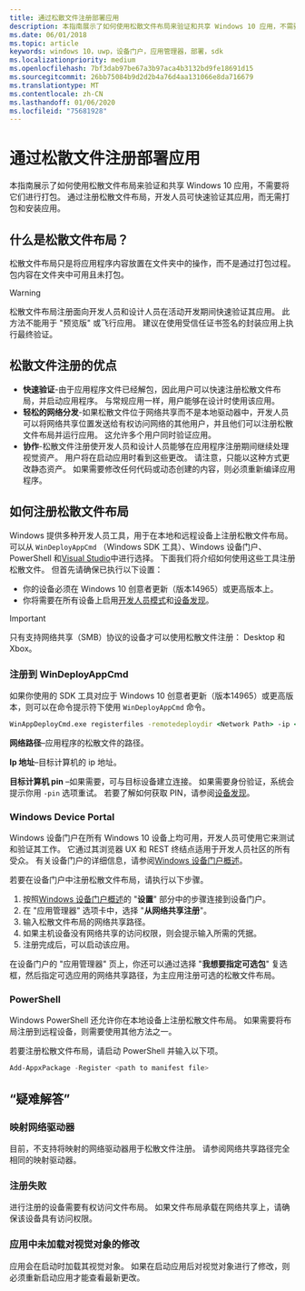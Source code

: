 ```yaml
---
title: 通过松散文件注册部署应用
description: 本指南展示了如何使用松散文件布局来验证和共享 Windows 10 应用，不需要将它们进行打包。
ms.date: 06/01/2018
ms.topic: article
keywords: windows 10，uwp，设备门户，应用管理器，部署，sdk
ms.localizationpriority: medium
ms.openlocfilehash: 7bf3dab97be67a3b97aca4b3132bd9fe18691d15
ms.sourcegitcommit: 26bb75084b9d2d2b4a76d4aa131066e8da716679
ms.translationtype: MT
ms.contentlocale: zh-CN
ms.lasthandoff: 01/06/2020
ms.locfileid: "75681928"
---
```

# <a name="deploy-an-app-through-loose-file-registration"></a>通过松散文件注册部署应用 

本指南展示了如何使用松散文件布局来验证和共享 Windows 10 应用，不需要将它们进行打包。 通过注册松散文件布局，开发人员可快速验证其应用，而无需打包和安装应用。 

## <a name="what-is-a-loose-file-layout"></a>什么是松散文件布局？

松散文件布局只是将应用程序内容放置在文件夹中的操作，而不是通过打包过程。 包内容在文件夹中可用且未打包。 

> [!WARNING]
> 松散文件布局注册面向开发人员和设计人员在活动开发期间快速验证其应用。 此方法不能用于 "预览版" 或飞行应用。 建议在使用受信任证书签名的封装应用上执行最终验证。 

## <a name="advantages-of-loose-file-registration"></a>松散文件注册的优点

- **快速验证**-由于应用程序文件已经解包，因此用户可以快速注册松散文件布局，并启动应用程序。 与常规应用一样，用户能够在设计时使用该应用。 
- **轻松的网络分发**-如果松散文件位于网络共享而不是本地驱动器中，开发人员可以将网络共享位置发送给有权访问网络的其他用户，并且他们可以注册松散文件布局并运行应用。 这允许多个用户同时验证应用。 
- **协作**-松散文件注册使开发人员和设计人员能够在应用程序注册期间继续处理视觉资产。 用户将在启动应用时看到这些更改。 请注意，只能以这种方式更改静态资产。 如果需要修改任何代码或动态创建的内容，则必须重新编译应用程序。

## <a name="how-to-register-a-loose-file-layout"></a>如何注册松散文件布局

Windows 提供多种开发人员工具，用于在本地和远程设备上注册松散文件布局。 可以从 `WinDeployAppCmd` （Windows SDK 工具）、Windows 设备门户、PowerShell 和[Visual Studio](https://docs.microsoft.com/windows/uwp/debug-test-perf/deploying-and-debugging-uwp-apps#register-layout-from-network)中进行选择。 下面我们将介绍如何使用这些工具注册松散文件。 但首先请确保已执行以下设置：

- 你的设备必须在 Windows 10 创意者更新（版本14965）或更高版本上。
- 你将需要在所有设备上启用[开发人员模式](https://docs.microsoft.com/windows/uwp/get-started/enable-your-device-for-development)和[设备发现](https://docs.microsoft.com/windows/uwp/get-started/enable-your-device-for-development#device-discovery)。

> [!IMPORTANT]
> 只有支持网络共享（SMB）协议的设备才可以使用松散文件注册： Desktop 和 Xbox。 

### <a name="register-with-windeployappcmd"></a>注册到 WinDeployAppCmd

如果你使用的 SDK 工具对应于 Windows 10 创意者更新（版本14965）或更高版本，则可以在命令提示符下使用 `WinDeployAppCmd` 命令。

```cmd
WinAppDeployCmd.exe registerfiles -remotedeploydir <Network Path> -ip <IP Address> -pin <target machine PIN>
```

**网络路径**–应用程序的松散文件的路径。

**Ip 地址**–目标计算机的 ip 地址。

**目标计算机 pin** –如果需要，可与目标设备建立连接。 如果需要身份验证，系统会提示你用 `-pin` 选项重试。 若要了解如何获取 PIN，请参阅[设备发现](https://docs.microsoft.com/windows/uwp/get-started/enable-your-device-for-development#device-discovery)。

### <a name="windows-device-portal"></a>Windows Device Portal

Windows 设备门户在所有 Windows 10 设备上均可用，开发人员可使用它来测试和验证其工作。 它通过其浏览器 UX 和 REST 终结点适用于开发人员社区的所有受众。 有关设备门户的详细信息，请参阅[Windows 设备门户概述](device-portal.md)。

若要在设备门户中注册松散文件布局，请执行以下步骤。

1. 按照[Windows 设备门户概述](device-portal.md)的 "**设置**" 部分中的步骤连接到设备门户。
1. 在 "应用管理器" 选项卡中，选择 "**从网络共享注册**"。
1. 输入松散文件布局的网络共享路径。 
1. 如果主机设备没有网络共享的访问权限，则会提示输入所需的凭据。
1. 注册完成后，可以启动该应用。

在设备门户的 "应用管理器" 页上，你还可以通过选择 "**我想要指定可选包**" 复选框，然后指定可选应用的网络共享路径，为主应用注册可选的松散文件布局。 

### <a name="powershell"></a>PowerShell 

Windows PowerShell 还允许你在本地设备上注册松散文件布局。 如果需要将布局注册到远程设备，则需要使用其他方法之一。 

若要注册松散文件布局，请启动 PowerShell 并输入以下项。

```PowerShell
Add-AppxPackage -Register <path to manifest file>
```

## <a name="troubleshooting"></a>“疑难解答”

### <a name="mapped-network-drives"></a>映射网络驱动器
目前，不支持将映射的网络驱动器用于松散文件注册。 请参阅网络共享路径完全相同的映射驱动器。

### <a name="registration-failure"></a>注册失败
进行注册的设备需要有权访问文件布局。 如果文件布局承载在网络共享上，请确保该设备具有访问权限。 

### <a name="modifications-to-visual-assets-arent-being-loaded-in-the-app"></a>应用中未加载对视觉对象的修改 
应用会在启动时加载其视觉对象。 如果在启动应用后对视觉对象进行了修改，则必须重新启动应用才能查看最新更改。
